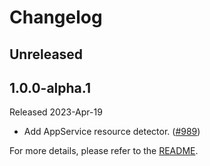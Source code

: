 # Changelog

## Unreleased

## 1.0.0-alpha.1

Released 2023-Apr-19

* Add AppService resource detector.
([#989](https://github.com/open-telemetry/opentelemetry-dotnet-contrib/pull/989))

For more details, please refer to the [README](README.md).
